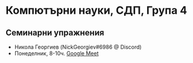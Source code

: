 # Компютърни науки, СДП, Група 4

## Семинарни упражнения
- Никола Георгиев (NickGeorgiev#6986 @ Discord)
- Понеделник, 8-10ч. [Google Meet](https://meet.google.com/khk-fqfs-zdj)